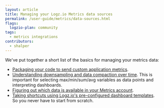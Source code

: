 ```yaml
---
layout: article
title: Managing your Logz.io Metrics data sources
permalink: /user-guide/metrics/data-sources.html
flags:
  logzio-plan: community
tags:
  - metrics integrations
contributors:
  - shalper
---
```


We've put together a short list of the basics for managing your metrics data:

* [Packaging your code to send custom application metrics](/user-guide/infrastructure-monitoring/custom-metrics).
* [Understanding downsampling and data compaction over time](/user-guide/infrastructure-monitoring/data-rollups.html). This is important for selecting max/min/sum/avg variables as data points and interpreting dashboards.
* [Figuring out which data is available in your Metrics account](/user-guide/infrastructure-monitoring/grafana-explore/).
* [Taking shortcuts using Logz.io's pre-configured dashboard templates](/user-guide/user-guide/metrics/integrations.html). So you never have to start from scratch.